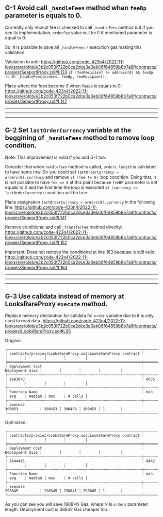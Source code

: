 ## G-1 Avoid call `_handleFees` method when `feeBp` parameter is equals to 0.

Currently only receipt fee is checked to call `_handleFees` method but if you see its implementation, `orderFee` value will be 0 if mentioned parameter is equal to 0.

So, it is possible to save all `_handleFees()` execution gas making this validation.

Validation to add:
https://github.com/code-423n4/2022-11-looksrare/blob/e3b2c053f722b0ca2dce3a3eb06f64859b8b7a6f/contracts/proxies/SeaportProxy.sol#L133
`if (feeRecipient != address(0) && feeBp != 0) _handleFees(orders, feeBp, feeRecipient);`

Place where the fees become 0 when `feeBp` is equals to 0:
https://github.com/code-423n4/2022-11-looksrare/blob/e3b2c053f722b0ca2dce3a3eb06f64859b8b7a6f/contracts/proxies/SeaportProxy.sol#L147



----------------------
----------------------
----------------------


## G-2 Set `lastOrderCurrency` variable at the beggining of `_handleFees` method to remove loop condition.

Note: This improvement is valid if you add G-1 too.

Consider that when `handleFees` method is called, `orders.length` is validated to have some row. 
So you could set `lastOrderCurrency = orders[0].currency` and remove `if (fee != 0)` loop condition. Doing that, it is not possible to have `fee == 0` at this point because `feeBP` parameter is not equals to 0 and the first time the loop is executed `if (currency == lastOrderCurrency)` condition will be true.

Place assignation `lastOrderCurrency = orders[0].currency` in the following line:
https://github.com/code-423n4/2022-11-looksrare/blob/e3b2c053f722b0ca2dce3a3eb06f64859b8b7a6f/contracts/proxies/SeaportProxy.sol#L141

Remove conditional and call `_transferFee` method direclty:
https://github.com/code-423n4/2022-11-looksrare/blob/e3b2c053f722b0ca2dce3a3eb06f64859b8b7a6f/contracts/proxies/SeaportProxy.sol#L152

Important: Does not remove the conditional at line 163 because is still valid.
https://github.com/code-423n4/2022-11-looksrare/blob/e3b2c053f722b0ca2dce3a3eb06f64859b8b7a6f/contracts/proxies/SeaportProxy.sol#L163



----------------------
----------------------
----------------------


## G-3 Use calldata instead of memory at LooksRareProxy `execute` method.

Replace memory declaration for calldata for `order` variable due to it is only used to read data.
https://github.com/code-423n4/2022-11-looksrare/blob/e3b2c053f722b0ca2dce3a3eb06f64859b8b7a6f/contracts/proxies/LooksRareProxy.sol#L65

Original:
``` 
╭──────────────────────────────────────────────────────────────┬─────────────────┬────────┬────────┬────────┬─────────╮    
│ contracts/proxies/LooksRareProxy.sol:LooksRareProxy contract ┆                 ┆        ┆        ┆        ┆         │    
╞══════════════════════════════════════════════════════════════╪═════════════════╪════════╪════════╪════════╪═════════╡    
│ Deployment Cost                                              ┆ Deployment Size ┆        ┆        ┆        ┆         │    
├╌╌╌╌╌╌╌╌╌╌╌╌╌╌╌╌╌╌╌╌╌╌╌╌╌╌╌╌╌╌╌╌╌╌╌╌╌╌╌╌╌╌╌╌╌╌╌╌╌╌╌╌╌╌╌╌╌╌╌╌╌╌┼╌╌╌╌╌╌╌╌╌╌╌╌╌╌╌╌╌┼╌╌╌╌╌╌╌╌┼╌╌╌╌╌╌╌╌┼╌╌╌╌╌╌╌╌┼╌╌╌╌╌╌╌╌╌┤    
│ 1683078                                                      ┆ 8635            ┆        ┆        ┆        ┆         │    
├╌╌╌╌╌╌╌╌╌╌╌╌╌╌╌╌╌╌╌╌╌╌╌╌╌╌╌╌╌╌╌╌╌╌╌╌╌╌╌╌╌╌╌╌╌╌╌╌╌╌╌╌╌╌╌╌╌╌╌╌╌╌┼╌╌╌╌╌╌╌╌╌╌╌╌╌╌╌╌╌┼╌╌╌╌╌╌╌╌┼╌╌╌╌╌╌╌╌┼╌╌╌╌╌╌╌╌┼╌╌╌╌╌╌╌╌╌┤    
│ Function Name                                                ┆ min             ┆ avg    ┆ median ┆ max    ┆ # calls │    
├╌╌╌╌╌╌╌╌╌╌╌╌╌╌╌╌╌╌╌╌╌╌╌╌╌╌╌╌╌╌╌╌╌╌╌╌╌╌╌╌╌╌╌╌╌╌╌╌╌╌╌╌╌╌╌╌╌╌╌╌╌╌┼╌╌╌╌╌╌╌╌╌╌╌╌╌╌╌╌╌┼╌╌╌╌╌╌╌╌┼╌╌╌╌╌╌╌╌┼╌╌╌╌╌╌╌╌┼╌╌╌╌╌╌╌╌╌┤    
│ execute                                                      ┆ 300453          ┆ 300453 ┆ 300453 ┆ 300453 ┆ 1       │    
╰──────────────────────────────────────────────────────────────┴─────────────────┴────────┴────────┴────────┴─────────╯  
```

Optimized:
``` 
╭──────────────────────────────────────────────────────────────┬─────────────────┬────────┬────────┬────────┬─────────╮
│ contracts/proxies/LooksRareProxy.sol:LooksRareProxy contract ┆                 ┆        ┆        ┆        ┆         │    
╞══════════════════════════════════════════════════════════════╪═════════════════╪════════╪════════╪════════╪═════════╡    
│ Deployment Cost                                              ┆ Deployment Size ┆        ┆        ┆        ┆         │    
├╌╌╌╌╌╌╌╌╌╌╌╌╌╌╌╌╌╌╌╌╌╌╌╌╌╌╌╌╌╌╌╌╌╌╌╌╌╌╌╌╌╌╌╌╌╌╌╌╌╌╌╌╌╌╌╌╌╌╌╌╌╌┼╌╌╌╌╌╌╌╌╌╌╌╌╌╌╌╌╌┼╌╌╌╌╌╌╌╌┼╌╌╌╌╌╌╌╌┼╌╌╌╌╌╌╌╌┼╌╌╌╌╌╌╌╌╌┤    
│ 1644436                                                      ┆ 8442            ┆        ┆        ┆        ┆         │    
├╌╌╌╌╌╌╌╌╌╌╌╌╌╌╌╌╌╌╌╌╌╌╌╌╌╌╌╌╌╌╌╌╌╌╌╌╌╌╌╌╌╌╌╌╌╌╌╌╌╌╌╌╌╌╌╌╌╌╌╌╌╌┼╌╌╌╌╌╌╌╌╌╌╌╌╌╌╌╌╌┼╌╌╌╌╌╌╌╌┼╌╌╌╌╌╌╌╌┼╌╌╌╌╌╌╌╌┼╌╌╌╌╌╌╌╌╌┤    
│ Function Name                                                ┆ min             ┆ avg    ┆ median ┆ max    ┆ # calls │    
├╌╌╌╌╌╌╌╌╌╌╌╌╌╌╌╌╌╌╌╌╌╌╌╌╌╌╌╌╌╌╌╌╌╌╌╌╌╌╌╌╌╌╌╌╌╌╌╌╌╌╌╌╌╌╌╌╌╌╌╌╌╌┼╌╌╌╌╌╌╌╌╌╌╌╌╌╌╌╌╌┼╌╌╌╌╌╌╌╌┼╌╌╌╌╌╌╌╌┼╌╌╌╌╌╌╌╌┼╌╌╌╌╌╌╌╌╌┤    
│ execute                                                      ┆ 298845          ┆ 298845 ┆ 298845 ┆ 298845 ┆ 1       │    
╰──────────────────────────────────────────────────────────────┴─────────────────┴────────┴────────┴────────┴─────────╯   
```

As you can see you will save 1608*N Gas, where N is `orders` parameter length.
Deployment cost is 38642 Gas cheaper too.